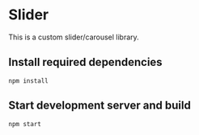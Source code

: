 # Slider
This is a custom slider/carousel library.

## Install required dependencies
`npm install`

## Start development server and build
`npm start`
